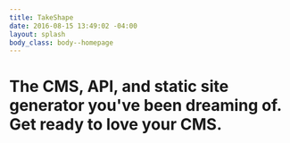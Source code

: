 ```yaml
---
title: TakeShape
date: 2016-08-15 13:49:02 -04:00
layout: splash
body_class: body--homepage
---
```


# The CMS, API, and static site generator you've been dreaming of. Get ready to love your CMS.
